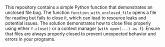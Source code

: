 This repository contains a simple Python function that demonstrates an unclosed file bug.  The function `function_with_unclosed_file` opens a file for reading but fails to close it, which can lead to resource leaks and potential issues. The solution demonstrates how to close files properly using either `f.close()` or a context manager (`with open(...) as f`).  Ensure that files are always properly closed to prevent unexpected behavior and errors in your programs.